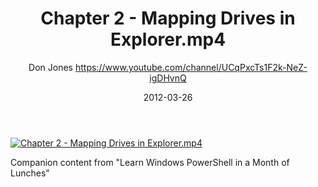 ﻿---
title: Chapter 2 - Mapping Drives in Explorer.mp4
date: 2012-03-26
tags: MonthOfLunches, English, Playlist, Powershell Month of Lunches
author: Don Jones https://www.youtube.com/channel/UCqPxcTs1F2k-NeZ-igDHvnQ
---

[![Chapter 2 - Mapping Drives in Explorer.mp4](https://i2.ytimg.com/vi/YCIQcivyqqM/hqdefault.jpg "Chapter 2 - Mapping Drives in Explorer.mp4")](https://www.youtube.com/watch?v=YCIQcivyqqM)

Companion content from "Learn Windows PowerShell in a Month of Lunches"
